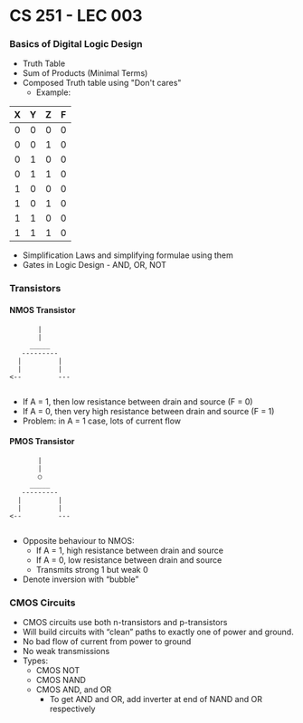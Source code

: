 # CS 251 - LEC 003
### Basics of Digital Logic Design
- Truth Table
- Sum of Products (Minimal Terms)
- Composed Truth table using "Don't cares"
  - Example:

|X  |Y  |Z  |F  |
|:-:|:-:|:-:|:-:|
|0  |0  |0  |0  |
|0  |0  |1  |0  |
|0  |1  |0  |0  |
|0  |1  |1  |0  |
|1  |0  |0  |0  |
|1  |0  |1  |0  |
|1  |1  |0  |0  |
|1  |1  |1  |0  |

- Simplification Laws and simplifying formulae using them
- Gates in Logic Design - AND, OR, NOT

### Transistors

#### NMOS Transistor

```
       |
       |
     _____
   ---------
  |         |   
  |         |
<--         ---
    
```
- If A = 1, then low resistance between drain and source (F = 0)
- If A = 0, then very high resistance between drain and source (F = 1)
- Problem: in A = 1 case, lots of current flow

#### PMOS Transistor

```
       |
       |
       ○
     _____
   ---------
  |         |   
  |         |
<--         ---
    
```
- Opposite behaviour to NMOS:
  - If A = 1, high resistance between drain and source
  - If A = 0, low resistance between drain and source
  - Transmits strong 1 but weak 0
- Denote inversion with “bubble”

### CMOS Circuits
- CMOS circuits use both n-transistors and p-transistors
- Will build circuits with “clean” paths to exactly one of power and ground.
- No bad flow of current from power to ground
- No weak transmissions
- Types:
  - CMOS NOT
  - CMOS NAND
  - CMOS AND, and OR
    - To get AND and OR, add inverter at end of NAND and OR respectively
<!--stackedit_data:
eyJoaXN0b3J5IjpbNjIzMDAyMDkyLDMyOTQ4MDg2OCwxNTYzNT
YyOTI1LC0yODE5NDQ2MzQsLTI0ODI2MDQxNCwtMTI0NDQ0MzQy
OSwtMzY2ODUwMjA3LC0xNDU4OTI3NzI0LDExNjI3NzAxMTQsNT
YzNDgwOThdfQ==
-->